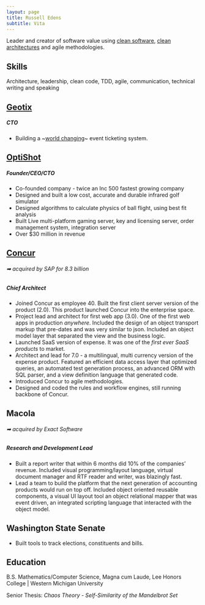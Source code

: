 ```yaml
---
layout: page
title: Russell Edens
subtitle: Vita
---
```


Leader and creator of software value using [clean software](http://www.voomify.io/2016-06-21-clean-software/), [clean architectures](http://www.voomify.io/2016-06-21-clean-architecture/) and agile methodologies.

## Skills

Architecture, leadership, clean code, TDD, agile, communication, technical writing and speaking

## [Geotix](http://www.geotix.com)
##### CTO
* Building a ~[world changing](/geotix-making-the-world-a-better-place)~ event ticketing system.

## [OptiShot](http://www.optishotgolf.com)
##### Founder/CEO/CTO 
* Co-founded company - twice an Inc 500 fastest growing company
* Designed and built a low cost, accurate and durable infrared golf simulator
* Designed algorithms to calculate physics of ball flight, using best fit analysis
* Built Live multi-platform gaming server, key and licensing server, order management system, integration server
* Over $30 million in revenue

## [Concur](http://concur.com) 
###### ➡ acquired by SAP for 8.3 billion
##### Chief Architect 
* Joined Concur as employee 40. Built the first client server version of the product (2.0). This product launched Concur into the enterprise space.
* Project lead and architect for first web app (3.0). One of the first web apps in production *anywhere*. Included the design of an object transport markup that pre-dates and was very similar to json. Included an object model layer that separated the view and the business logic.
* Launched SaaS version of expense. It was one of the *first ever SaaS products* to market.
* Architect and lead for 7.0 - a multilingual, multi currency version of the expense product. Featured an efficient data access layer that optimized queries, an automated test generation process, an advanced ORM with SQL parser, and a view definition language that generated code.
* Introduced Concur to agile methodologies.
* Designed and coded the rules and workflow engines, still running backbone of Concur.

## Macola 
###### ➡ acquired by Exact Software
##### Research and Development Lead 
* Built a report writer that within 6 months did 10% of the companies’ revenue. Included visual programming/layout language, virtual document manager and RTF reader and writer, was blazingly fast.
* Lead a team to build the platform that the next generation of accounting products would run on top off. Included object oriented reusable components, a visual UI layout tool an object relational mapper that was event driven, an integrated scripting language that interacted with the object model.

## Washington State Senate
* Built tools to track elections, constituents and bills.

## Education
B.S. Mathematics/Computer Science, Magna cum Laude, Lee Honors College | Western Michigan University

Senior Thesis: *Chaos Theory - Self-Similarity of the Mandelbrot Set* 
